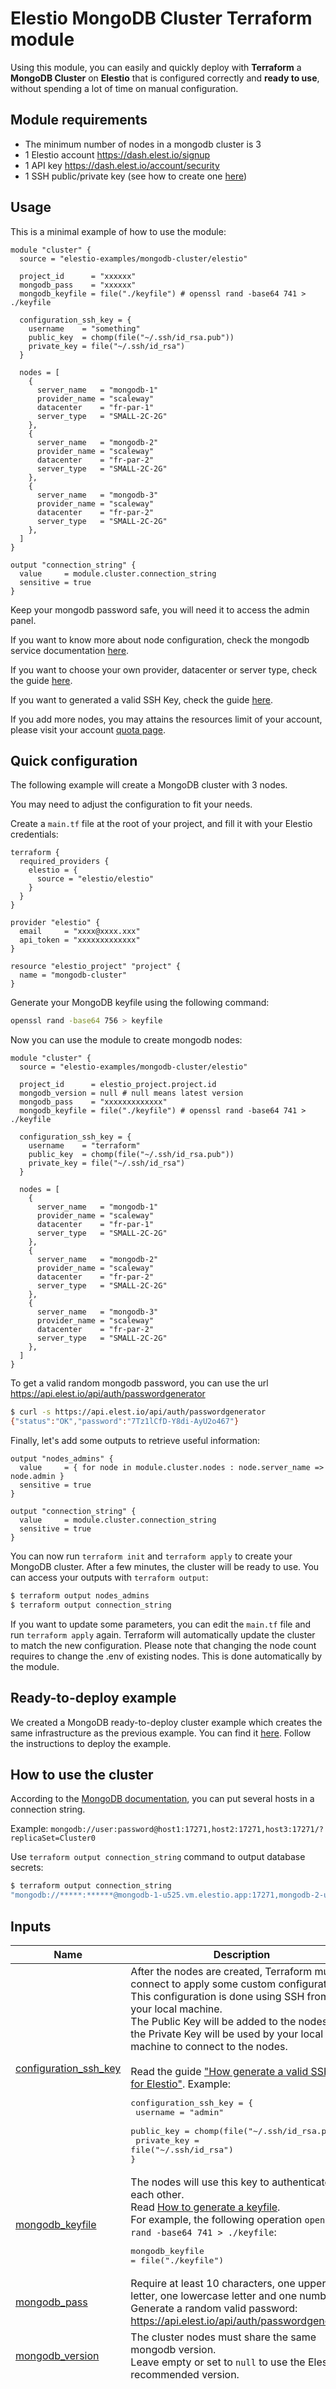 <!-- BEGIN_TF_DOCS -->
# Elestio MongoDB Cluster Terraform module

Using this module, you can easily and quickly deploy with **Terraform** a **MongoDB Cluster** on **Elestio** that is configured correctly and **ready to use**, without spending a lot of time on manual configuration.


## Module requirements

- The minimum number of nodes in a mongodb cluster is 3
- 1 Elestio account https://dash.elest.io/signup
- 1 API key https://dash.elest.io/account/security
- 1 SSH public/private key (see how to create one [here](https://registry.terraform.io/providers/elestio/elestio/latest/docs/guides/ssh_keys))

## Usage

This is a minimal example of how to use the module:

```hcl
module "cluster" {
  source = "elestio-examples/mongodb-cluster/elestio"

  project_id      = "xxxxxx"
  mongodb_pass    = "xxxxxx"
  mongodb_keyfile = file("./keyfile") # openssl rand -base64 741 > ./keyfile

  configuration_ssh_key = {
    username    = "something"
    public_key  = chomp(file("~/.ssh/id_rsa.pub"))
    private_key = file("~/.ssh/id_rsa")
  }

  nodes = [
    {
      server_name   = "mongodb-1"
      provider_name = "scaleway"
      datacenter    = "fr-par-1"
      server_type   = "SMALL-2C-2G"
    },
    {
      server_name   = "mongodb-2"
      provider_name = "scaleway"
      datacenter    = "fr-par-2"
      server_type   = "SMALL-2C-2G"
    },
    {
      server_name   = "mongodb-3"
      provider_name = "scaleway"
      datacenter    = "fr-par-2"
      server_type   = "SMALL-2C-2G"
    },
  ]
}

output "connection_string" {
  value     = module.cluster.connection_string
  sensitive = true
}
```

Keep your mongodb password safe, you will need it to access the admin panel.

If you want to know more about node configuration, check the mongodb service documentation [here](https://registry.terraform.io/providers/elestio/elestio/latest/docs/resources/mongodb).

If you want to choose your own provider, datacenter or server type, check the guide [here](https://registry.terraform.io/providers/elestio/elestio/latest/docs/guides/providers_datacenters_server_types).

If you want to generated a valid SSH Key, check the guide [here](https://registry.terraform.io/providers/elestio/elestio/latest/docs/guides/ssh_keys).

If you add more nodes, you may attains the resources limit of your account, please visit your account [quota page](https://dash.elest.io/account/add-quota).

## Quick configuration

The following example will create a MongoDB cluster with 3 nodes.

You may need to adjust the configuration to fit your needs.

Create a `main.tf` file at the root of your project, and fill it with your Elestio credentials:

```hcl
terraform {
  required_providers {
    elestio = {
      source = "elestio/elestio"
    }
  }
}

provider "elestio" {
  email     = "xxxx@xxxx.xxx"
  api_token = "xxxxxxxxxxxxx"
}

resource "elestio_project" "project" {
  name = "mongodb-cluster"
}
```

Generate your MongoDB keyfile using the following command:

```bash
openssl rand -base64 756 > keyfile
```

Now you can use the module to create mongodb nodes:

```hcl
module "cluster" {
  source = "elestio-examples/mongodb-cluster/elestio"

  project_id      = elestio_project.project.id
  mongodb_version = null # null means latest version
  mongodb_pass    = "xxxxxxxxxxxxx"
  mongodb_keyfile = file("./keyfile") # openssl rand -base64 741 > ./keyfile

  configuration_ssh_key = {
    username    = "terraform"
    public_key  = chomp(file("~/.ssh/id_rsa.pub"))
    private_key = file("~/.ssh/id_rsa")
  }

  nodes = [
    {
      server_name   = "mongodb-1"
      provider_name = "scaleway"
      datacenter    = "fr-par-1"
      server_type   = "SMALL-2C-2G"
    },
    {
      server_name   = "mongodb-2"
      provider_name = "scaleway"
      datacenter    = "fr-par-2"
      server_type   = "SMALL-2C-2G"
    },
    {
      server_name   = "mongodb-3"
      provider_name = "scaleway"
      datacenter    = "fr-par-2"
      server_type   = "SMALL-2C-2G"
    },
  ]
}
```

To get a valid random mongodb password, you can use the url https://api.elest.io/api/auth/passwordgenerator

```bash
$ curl -s https://api.elest.io/api/auth/passwordgenerator
{"status":"OK","password":"7Tz1lCfD-Y8di-AyU2o467"}
```

Finally, let's add some outputs to retrieve useful information:

```hcl
output "nodes_admins" {
  value     = { for node in module.cluster.nodes : node.server_name => node.admin }
  sensitive = true
}

output "connection_string" {
  value     = module.cluster.connection_string
  sensitive = true
}
```

You can now run `terraform init` and `terraform apply` to create your MongoDB cluster.
After a few minutes, the cluster will be ready to use.
You can access your outputs with `terraform output`:

```bash
$ terraform output nodes_admins
$ terraform output connection_string
```

If you want to update some parameters, you can edit the `main.tf` file and run `terraform apply` again.
Terraform will automatically update the cluster to match the new configuration.
Please note that changing the node count requires to change the .env of existing nodes. This is done automatically by the module.

## Ready-to-deploy example

We created a MongoDB ready-to-deploy cluster example which creates the same infrastructure as the previous example.
You can find it [here](https://github.com/elestio-examples/terraform-elestio-mongodb-cluster/tree/main/examples/get_started).
Follow the instructions to deploy the example.

## How to use the cluster

According to the [MongoDB documentation](https://www.mongodb.com/docs/drivers/node/current/fundamentals/connection/connect/#connect-to-a-replica-set), you can put several hosts in a connection string.

Example: `mongodb://user:password@host1:17271,host2:17271,host3:17271/?replicaSet=Cluster0`

Use `terraform output connection_string` command to output database secrets:

```bash
$ terraform output connection_string
"mongodb://*****:******@mongodb-1-u525.vm.elestio.app:17271,mongodb-2-u525.vm.elestio.app:17271,mongodb-3-u525.vm.elestio.app:17271/?replicaSet=Cluster0"
```

## Inputs

| Name | Description | Type | Default | Required |
|------|-------------|------|---------|:--------:|
| <a name="input_configuration_ssh_key"></a> [configuration\_ssh\_key](#input\_configuration\_ssh\_key) | After the nodes are created, Terraform must connect to apply some custom configuration.<br>This configuration is done using SSH from your local machine.<br>The Public Key will be added to the nodes and the Private Key will be used by your local machine to connect to the nodes.<br><br>Read the guide [\"How generate a valid SSH Key for Elestio\"](https://registry.terraform.io/providers/elestio/elestio/latest/docs/guides/ssh_keys). Example:<pre>configuration_ssh_key = {<br>  username = "admin"<br>  public_key = chomp(file("\~/.ssh/id_rsa.pub"))<br>  private_key = file("\~/.ssh/id_rsa")<br>}</pre> | <pre>object({<br>    username    = string<br>    public_key  = string<br>    private_key = string<br>  })</pre> | n/a | yes |
| <a name="input_mongodb_keyfile"></a> [mongodb\_keyfile](#input\_mongodb\_keyfile) | The nodes will use this key to authenticate each other.<br>Read [How to generate a keyfile](https://www.mongodb.com/docs/v2.4/tutorial/generate-key-file).<br>For example, the following operation `openssl rand -base64 741 > ./keyfile`:<pre>mongodb_keyfile = file("./keyfile")</pre> | `string` | n/a | yes |
| <a name="input_mongodb_pass"></a> [mongodb\_pass](#input\_mongodb\_pass) | Require at least 10 characters, one uppercase letter, one lowercase letter and one number.<br>Generate a random valid password: https://api.elest.io/api/auth/passwordgenerator | `string` | n/a | yes |
| <a name="input_mongodb_version"></a> [mongodb\_version](#input\_mongodb\_version) | The cluster nodes must share the same mongodb version.<br>Leave empty or set to `null` to use the Elestio recommended version. | `string` | `null` | no |
| <a name="input_nodes"></a> [nodes](#input\_nodes) | Each element of this list will create an Elestio MongoDB Resource in your cluster.<br>Read the following documentation to understand what each attribute does, plus the default values: [Elestio KeyDB Resource](https://registry.terraform.io/providers/elestio/elestio/latest/docs/resources/mongodb). | <pre>list(<br>    object({<br>      server_name                                       = string<br>      provider_name                                     = string<br>      datacenter                                        = string<br>      server_type                                       = string<br>      admin_email                                       = optional(string)<br>      alerts_enabled                                    = optional(bool)<br>      app_auto_update_enabled                           = optional(bool)<br>      backups_enabled                                   = optional(bool)<br>      firewall_enabled                                  = optional(bool)<br>      keep_backups_on_delete_enabled                    = optional(bool)<br>      remote_backups_enabled                            = optional(bool)<br>      support_level                                     = optional(string)<br>      system_auto_updates_security_patches_only_enabled = optional(bool)<br>      ssh_public_keys = optional(list(<br>        object({<br>          username = string<br>          key_data = string<br>        })<br>      ), [])<br>    })<br>  )</pre> | `[]` | no |
| <a name="input_project_id"></a> [project\_id](#input\_project\_id) | n/a | `string` | n/a | yes |
## Modules

No modules.
## Outputs

| Name | Description |
|------|-------------|
| <a name="output_connection_string"></a> [connection\_string](#output\_connection\_string) | n/a |
| <a name="output_nodes"></a> [nodes](#output\_nodes) | This is the created nodes full information |
## Providers

| Name | Version |
|------|---------|
| <a name="provider_elestio"></a> [elestio](#provider\_elestio) | >= 0.17.0 |
| <a name="provider_null"></a> [null](#provider\_null) | >= 3.2.0 |
## Requirements

| Name | Version |
|------|---------|
| <a name="requirement_terraform"></a> [terraform](#requirement\_terraform) | >= 1.0 |
| <a name="requirement_elestio"></a> [elestio](#requirement\_elestio) | >= 0.17.0 |
| <a name="requirement_null"></a> [null](#requirement\_null) | >= 3.2.0 |
## Resources

| Name | Type |
|------|------|
| [elestio_mongodb.nodes](https://registry.terraform.io/providers/elestio/elestio/latest/docs/resources/mongodb) | resource |
| [null_resource.update_nodes_env](https://registry.terraform.io/providers/hashicorp/null/latest/docs/resources/resource) | resource |
<!-- END_TF_DOCS -->
